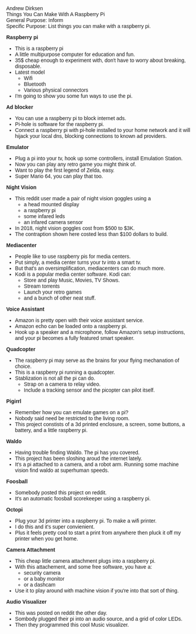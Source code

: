 <style>
body {
	font-family: sans-serif;
	width: 40em;
	margin: auto;
}
</style>

Andrew Dirksen</br>
Things You Can Make With A Raspberry Pi<br/>
General Purpose: Inform<br/>
Specific Purpose: List things you can make with a raspberry pi.

**Raspberry pi**

- This is a raspberry pi
- A little multipurpose computer for education and fun.
- 35$ cheap enough to experiment with, don't have to worry about breaking, disposable.
- Latest model
  - Wifi
  - Bluetooth
  - Various physical connectors
- I'm going to show you some fun ways to use the pi.

**Ad blocker**

- You can use a raspberry pi to block internet ads.
- Pi-hole is software for the raspberry pi.
- Connect a raspberry pi with pi-hole installed to your home network and it will hijack your local dns, blocking connections to known ad providers.

**Emulator**

- Plug a pi into your tv, hook up some controllers, install Emulation Station.
- Now you can play any retro game you might think of.
- Want to play the first legend of Zelda, easy.
- Super Mario 64, you can play that too.

**Night Vision**

- This reddit user made a pair of night vision goggles using a
  - a head mounted display
  - a raspberry pi
  - some infared leds
  - an infared camera sensor
- In 2018, night vision goggles cost from $500 to $3K.
- The contraption shown here costed less than $100 dollars to build.

**Mediacenter**

- People like to use raspberry pis for media centers.
- Put simply, a media center turns your tv into a smart tv.
- But that's an oversimplification, mediacenters can do much more.
- Kodi is a popular media center software. Kodi can:
  - Store and play Music, Movies, TV Shows.
  - Stream torrents
  - Launch your retro games
  - and a bunch of other neat stuff.

**Voice Assistant**

- Amazon is pretty open with their voice assistant service.
- Amazon echo can be loaded onto a raspberry pi.
- Hook up a speaker and a microphone, follow Amazon's setup instructions, and your pi becomes a fully featured smart speaker.

**Quadcopter**

- The raspberry pi may serve as the brains for your flying mechanation of choice.
- This is a raspberry pi running a quadcopter.
- Stablization is not all the pi can do.
  - Strap on a camera to relay video.
  - Include a tracking sensor and the picopter can pilot itself.

**Pigirrl**

- Remember how you can emulate games on a pi?
- Nobody said need be restricted to the living room.
- This project constists of a 3d printed enclosure, a screen, some buttons, a battery, and a little raspberry pi.

**Waldo**

- Having trouble finding Waldo. The pi has you covered.
- This project has been sloshing aroud the internet lately.
- It's a pi attached to a camera, and a robot arm. Running some machine vision find waldo at superhuman speeds.

**Foosball**

- Somebody posted this project on reddit.
- It's an automatic foosball scorekeeper using a raspberry pi.

**Octopi**

- Plug your 3d printer into a raspberry pi. To make a wifi printer.
- I do this and it's super convienient.
- Plus it feels pretty cool to start a print from anywhere then pluck it off my printer when you get home.

**Camera Attachment**

- This cheap little camera attachment plugs into a raspberry pi.
- With this attachement, and some free software, you have a:
  - security camera
  - or a baby monitor
  - or a dashcam
- Use it to play around with machine vision if you're into that sort of thing.

**Audio Visualizer**

- This was posted on reddit the other day.
- Sombody plugged their pi into an audio source, and a grid of color LEDs.
- Then they programmed this cool Music visualizer.
